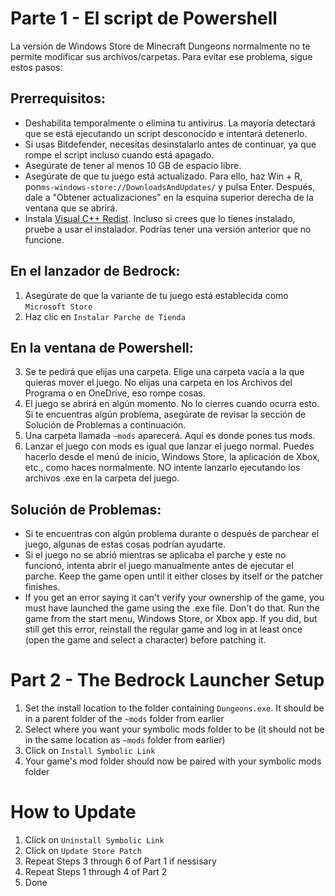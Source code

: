 ﻿# Parte 1 - El script de Powershell
La versión de Windows Store de Minecraft Dungeons normalmente no te permite modificar sus archivos/carpetas. Para evitar ese problema, sigue estos pasos:

## Prerrequisitos:
- Deshabilita temporalmente o elimina tu antivirus. La mayoría detectará que se está ejecutando un script desconocido e intentará detenerlo.
- Si usas Bitdefender, necesitas desinstalarlo antes de continuar, ya que rompe el script incluso cuando está apagado.
- Asegúrate de tener al menos 10 GB de espacio libre.
- Asegúrate de que tu juego está actualizado. Para ello, haz Win + R, pon`ms-windows-store://DownloadsAndUpdates/` y pulsa Enter. Después, dale a "Obtener actualizaciones" en la esquina superior derecha de la ventana que se abrirá.
- Instala [Visual C++ Redist](https://aka.ms/vs/16/release/vc_redist.x64.exe). Incluso si crees que lo tienes instalado, pruebe a usar el instalador. Podrías tener una versión anterior que no funcione.

## En el lanzador de Bedrock:
1. Asegúrate de que la variante de tu juego está establecida como `Microsoft Store`
3. Haz clic en `Instalar Parche de Tienda`

## En la ventana de Powershell:

3. Se te pedirá que elijas una carpeta. Elige una carpeta vacía a la que quieras mover el juego. No elijas una carpeta en los Archivos del Programa o en OneDrive, eso rompe cosas.
4. El juego se abrirá en algún momento. No lo cierres cuando ocurra esto. Si te encuentras algún problema, asegúrate de revisar la sección de Solución de Problemas a continuación.
5. Una carpeta llamada `~mods` aparecerá. Aquí es donde pones tus mods.
7. Lanzar el juego con mods es igual que lanzar el juego normal. Puedes hacerlo desde el menú de inicio, Windows Store, la aplicación de Xbox, etc., como haces normalmente. NO intente lanzarlo ejecutando los archivos .exe en la carpeta del juego.

## Solución de Problemas:
- Si te encuentras con algún problema durante o después de parchear el juego, algunas de estas cosas podrían ayudarte.
- Si el juego no se abrió mientras se aplicaba el parche y este no funcionó, intenta abrir el juego manualmente antes de ejecutar el parche. Keep the game open until it either closes by itself or the patcher finishes.
- If you get an error saying it can't verify your ownership of the game, you must have launched the game using the .exe file. Don't do that. Run the game from the start menu, Windows Store, or Xbox app. If you did, but still get this error, reinstall the regular game and log in at least once (open the game and select a character) before patching it.

# Part 2 - The Bedrock Launcher Setup
1. Set the install location to the folder containing `Dungeons.exe`. It should be in a parent folder of the `~mods` folder from earlier
2. Select where you want your symbolic mods folder to be (it should not be in the same location as `~mods` folder from earlier)
3. Click on `Install Symbolic Link`
4. Your game's mod folder should now be paired with your symbolic mods folder

# How to Update
1. Click on `Uninstall Symbolic Link`
2. Click on `Update Store Patch`
3. Repeat Steps 3 through 6 of Part 1 if nessisary
4. Repeat Steps 1 through 4 of Part 2
5. Done



